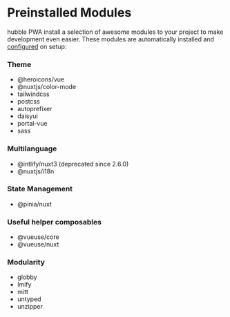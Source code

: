 # Preinstalled Modules

hubble PWA install a selection of awesome modules to your project to make development even easier.
These modules are automatically installed and [configured](/pwa/configuration.html#modules) on setup:

### Theme
- @heroicons/vue
- @nuxtjs/color-mode
- tailwindcss
- postcss
- autoprefixer
- daisyui
- portal-vue
- sass

### Multilanguage
- @intlify/nuxt3 (deprecated since 2.6.0)
- @nuxtjs/i18n

### State Management
- @pinia/nuxt

### Useful helper composables
- @vueuse/core
- @vueuse/nuxt

### Modularity
- globby
- lmify
- mitt
- untyped
- unzipper
